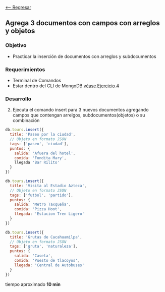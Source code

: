 [<-- Regresar](..)

##  Agrega 3 documentos con campos con arreglos y objetos

### Objetivo

- Practicar la inserción de documentos con arreglos y subdocumentos

### Requerimientos

- Terminal de Comandos
- Estar dentro del CLI de MongoDB [véase Ejercicio 4](../Ejercicio-04/)

### Desarrollo

2. Ejecuta el comando insert para 3 nuevos documentos agregando campos que contengan arrelgos, subdocumentos(objetos) o su combinación

```js
db.tours.insert({
  title: 'Paseo por la ciudad',
  // Objeto en formato JSON
  tags: ['paseo', 'ciudad'],
  puntos: {
    salida: 'Afuera del hotel',
    comida: 'Fondita Mary',
    llegada 'Bar Rilito'
  }
})

db.tours.insert({
  title: 'Visita al Estadio Azteca',
  // Objeto en formato JSON
  tags: ['futbol', 'partido'],
  puntos: {
    salida: 'Metro Taxqueña',
    comida: 'Pizza Hoot',
    llegada: 'Estacion Tren Ligero'
  }
})

db.tours.insert({
  title: 'Grutas de Cacahuamilpa',
  // Objeto en formato JSON
  tags: ['gruta', 'naturaleza'],
  puntos: {
    salida: 'Caseta',
    comida: 'Puesto de tlacoyos',
    llegada: 'Central de Autobuses'
  }
})
```

tiempo aproximado **10 min**